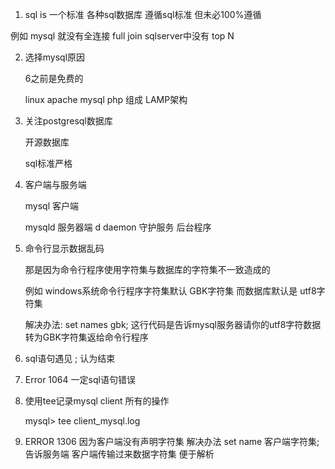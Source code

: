 1. sql is 一个标准  各种sql数据库 遵循sql标准 但未必100%遵循

例如 mysql 就没有全连接 full join  sqlserver中没有 top N

2. 选择mysql原因
	
	6之前是免费的
	
	linux apache mysql php  组成 LAMP架构
	
3. 关注postgresql数据库
	
	开源数据库
	
	sql标准严格
	
4. 客户端与服务端
	
	mysql	客户端
	
	mysqld  服务器端  d daemon 守护服务 后台程序

5. 命令行显示数据乱码
	
	那是因为命令行程序使用字符集与数据库的字符集不一致造成的
	
	例如 windows系统命令行程序字符集默认 GBK字符集 而数据库默认是 utf8字符集
	
	解决办法: set names gbk; 这行代码是告诉mysql服务器请你的utf8字符数据转为GBK字符集返给命令行程序

6. sql语句遇见 ; 认为结束 

7. Error 1064 一定sql语句错误

8. 使用tee记录mysql client 所有的操作
	
	mysql> tee client_mysql.log 
	
9. ERROR 1306 因为客户端没有声明字符集  解决办法 set name 客户端字符集;  告诉服务端 客户端传输过来数据字符集 便于解析